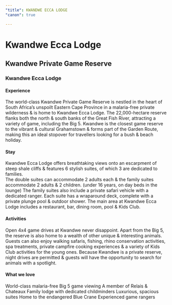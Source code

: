 ```yaml
---
"title": KWANDWE ECCA LODGE
"canon": true

---
```


# Kwandwe Ecca Lodge
## Kwandwe Private Game Reserve
### Kwandwe Ecca Lodge

#### Experience
The world-class Kwandwe Private Game Reserve is nestled in the heart of South Africa’s unspoilt Eastern Cape Province in a malaria-free private wilderness &amp; is home to Kwandwe Ecca Lodge.
The 22,000-hectare reserve flanks both the north &amp; south banks of the Great Fish River, attracting a variety of game, including the Big 5.
Kwandwe is the closest game reserve to the vibrant &amp; cultural Grahamstown &amp; forms part of the Garden Route, making this an ideal stopover for travellers looking for a bush &amp; beach holiday.

#### Stay
Kwandwe Ecca Lodge offers breathtaking views onto an escarpment of steep shale cliffs &amp; features 6 stylish suites, of which 3 are dedicated to families.  
The double suites can accommodate 2 adults each &amp; the family suites accommodate 2 adults &amp; 2 children. (under 16 years, on day beds in the lounge)  The family suites also include a private safari vehicle with a dedicated ranger.
Each suite has a wraparound deck, complete with a private plunge pool &amp; outdoor shower.
The main area at Kwandwe Ecca Lodge includes a restaurant, bar, dining room, pool &amp; Kids Club.

#### Activities
Open 4x4 game drives at Kwandwe never disappoint.  Apart from the Big 5, the reserve is also home to a wealth of other unique &amp; interesting animals.  
Guests can also enjoy walking safaris, fishing, rhino conservation activities, spa treatments, private campfire cooking experiences &amp; a variety of Kids Club activities for the young ones. 
Because Kwandwe is a private reserve, night drives are permitted &amp; guests will have the opportunity to search for animals with a spotlight.


#### What we love
World-class malaria-free Big 5 game viewing
A member of Relais &amp; Chateaux 
Family lodge with dedicated childminders
Luxurious, spacious suites
Home to the endangered Blue Crane
Experienced game rangers